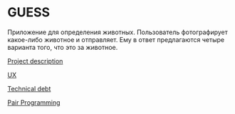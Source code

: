 # GUESS

Приложение для определения животных. Пользователь фотографирует какое-либо животное и отправляет. Ему в ответ предлагаются четыре варианта того, что это за животное.

[Project description](https://github.com/Alex-Sidorov/GUESS/blob/master/GUESS_description.md)

[UX](https://github.com/Alex-Sidorov/GUESS/tree/master/UX)

[Technical debt](https://github.com/Alex-Sidorov/GUESS/tree/master/TECHNICAL%20DEBT)

[Pair Programming](https://github.com/Alex-Sidorov/GUESS/tree/master/Pair%20Programming)
